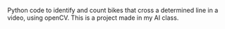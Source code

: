 Python code to identify and count bikes that cross a determined line in a video, using openCV.
This is a project made in my AI class.
